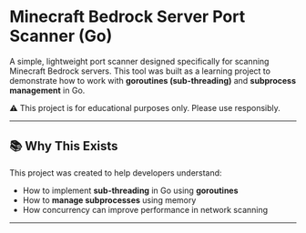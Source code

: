# Minecraft Bedrock Server Port Scanner (Go)

A simple, lightweight port scanner designed specifically for scanning Minecraft Bedrock servers. This tool was built as a learning project to demonstrate how to work with **goroutines (sub-threading)** and **subprocess management** in Go.

 ⚠️ This project is for educational purposes only. Please use responsibly.

---

## 📚 Why This Exists

This project was created to help developers understand:

- How to implement **sub-threading** in Go using **goroutines**
- How to **manage subprocesses** using memory
- How concurrency can improve performance in network scanning

---
